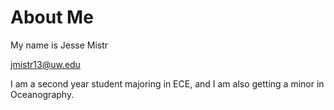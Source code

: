 # About Me
My name is Jesse Mistr

jmistr13@uw.edu

I am a second year student majoring in ECE,
and I am also getting a minor in Oceanography.
